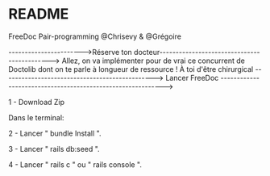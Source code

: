 # README
FreeDoc Pair-programming @Chrisevy & @Grégoire


----------------------->Réserve ton docteur-------------------------------------------->
Allez, on va implémenter pour de vrai ce concurrent de Doctolib dont on te parle à longueur de ressource ! À toi d'être chirurgical
-----------------------------------------------> Lancer FreeDoc ------------------------------------------------------------>

1 - Download Zip

Dans le terminal:

2 - Lancer " bundle Install ".

3 - Lancer " rails db:seed ".

4 - Lancer " rails c " ou " rails console ".
